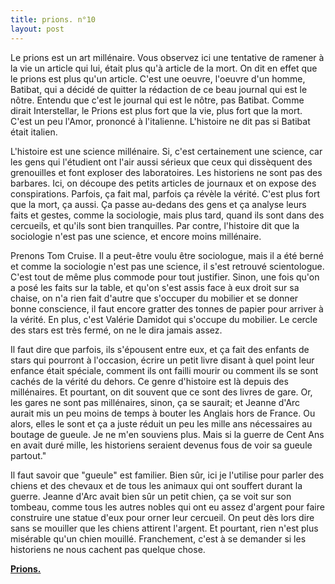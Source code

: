 ```yaml
---
title: prions. n°10
layout: post
---
```


Le prions est un art millénaire. Vous observez ici une tentative de ramener à la vie un article qui lui, était plus qu'à article de la mort. On dit en effet que le prions est plus qu'un article. C'est une oeuvre, l'oeuvre d'un homme, Batibat, qui a décidé de quitter la rédaction de ce beau journal qui est le nôtre. Entendu que c'est le journal qui est le nôtre, pas Batibat. Comme dirait Interstellar, le Prions est plus fort que la vie, plus fort que la mort. C'est un peu l'Amor, prononcé à l'italienne. L'histoire ne dit pas si Batibat était italien.

L'histoire est une science millénaire. Si, c'est certainement une science, car les gens qui l'étudient ont l'air aussi sérieux que ceux qui dissèquent des grenouilles et font exploser des laboratoires. Les historiens ne sont pas des barbares. Ici, on découpe des petits articles de journaux et on expose des conspirations. Parfois, ça fait mal, parfois ça révèle la vérité. C'est plus fort que la mort, ça aussi. Ça passe au-dedans des gens et ça analyse leurs faits et gestes, comme la sociologie, mais plus tard, quand ils sont dans des cercueils, et qu'ils sont bien tranquilles. Par contre, l'histoire dit que la sociologie n'est pas une science, et encore moins millénaire.

Prenons Tom Cruise. Il a peut-être voulu être sociologue, mais il a été berné et comme la sociologie n'est pas une science, il s'est retrouvé scientologue. C'est tout de même plus commode pour tout justifier. Sinon, une fois qu'on a posé les faits sur la table, et qu'on s'est assis face à eux droit sur sa chaise, on n'a rien fait d'autre que s'occuper du mobilier et se donner bonne conscience, il faut encore gratter des tonnes de papier pour arriver à la vérité. En plus, c'est Valérie Damidot qui s'occupe du mobilier. Le cercle des stars est très fermé, on ne le dira jamais assez.

Il faut dire que parfois, ils s'épousent entre eux, et ça fait des enfants de stars qui pourront à l'occasion, écrire un petit livre disant à quel point leur enfance était spéciale, comment ils ont failli mourir ou comment ils se sont cachés de la vérité du dehors. Ce genre d'histoire est là depuis des millénaires. Et pourtant, on dit souvent que ce sont des livres de gare. Or, les gares ne sont pas millénaires, sinon, ça se saurait; et Jeanne d'Arc aurait mis un peu moins de temps à bouter les Anglais hors de France. Ou alors, elles le sont et ça a juste réduit un peu les mille ans nécessaires au boutage de gueule. Je ne m'en souviens plus. Mais si la guerre de Cent Ans en avait duré mille, les historiens seraient devenus fous de voir sa gueule partout."

Il faut savoir que "gueule" est familier. Bien sûr, ici je l'utilise pour parler des chiens et des chevaux et de tous les animaux qui ont souffert durant la guerre. Jeanne d'Arc avait bien sûr un petit chien, ça se voit sur son tombeau, comme tous les autres nobles qui ont eu assez d'argent pour faire construire une statue d'eux pour orner leur cercueil. On peut dès lors dire sans se mouiller que les chiens attirent l'argent. Et pourtant, rien n'est plus misérable qu'un chien mouillé. Franchement, c'est à se demander si les historiens ne nous cachent pas quelque chose.

[**Prions.**](../prions.html)
